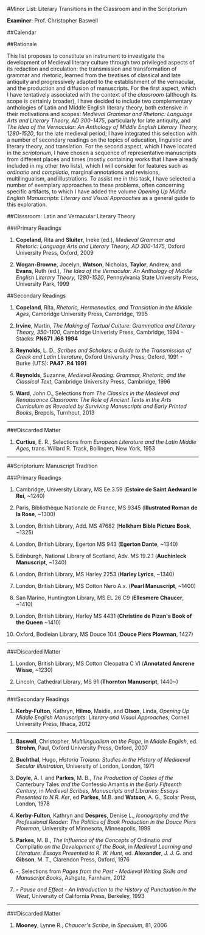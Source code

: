 #Minor List: Literary Transitions in the Classroom and in the Scriptorium

__Examiner__: Prof. Christopher Baswell

##Calendar



##Rationale

This list proposes to constitute an instrument to investigate the development of Medieval literary culture through two privileged aspects of its redaction and circulation: the transmission and transformation of grammar and rhetoric, learned from the treatises of classical and late antiquity and progressively adapted to the establishment of the vernacular, and the production and diffusion of manuscripts. For the first aspect, which I have tentatively associated with the context of the _classroom_ (although its scope is certainly broader), I have decided to include two complementary anthologies of Latin and Middle English literary theory, both extensive in their motivations and scopes: _Medieval Grammar and Rhetoric: Language Arts and Literary Theory, AD 300-1475_, particularly for late antiquity, and _The Idea of the Vernacular: An Anthology of Middle English Literary Theory, 1280-1520_, for the late medieval period; I have integrated this selection with a number of secondary readings on the topics of education, linguistic and literary theory, and translation. For the second aspect, which I have located in the _scriptorium_, I have chosen a sequence of representative manuscripts from different places and times (mostly containing works that I have already included in my other two lists), which I will consider for features such as _ordinatio_ and _compilatio_, marginal annotations and revisions, multilingualism, and illustrations. To assist me in this task, I have selected a number of exemplary approaches to these problems, often concerning specific artifacts, to which I have added the volume _Opening Up Middle English Manuscripts: Literary and Visual Approaches_ as a general guide to this exploration.

##Classroom: Latin and Vernacular Literary Theory 

###Primary Readings

1. __Copeland__, Rita and __Sluiter__, Ineke (ed.), _Medieval Grammar and Rhetoric: Language Arts and Literary Theory, AD 300-1475_, Oxford University Press, Oxford, 2009

1. __Wogan-Browne__, Jocelyn, __Watson__, Nicholas, __Taylor__, Andrew, and __Evans__, Ruth (ed.), _The Idea of the Vernacular: An Anthology of Middle English Literary Theory, 1280-1520_, Pennsylvania State University Press, University Park, 1999

##Secondary Readings

1. __Copeland__, Rita, _Rhetoric, Hermeneutics, and Translation in the Middle Ages_, Cambridge University Press, Cambridge, 1995

1.  __Irvine__, Martin, _The Making of Textual Culture: Grammatica and Literary Theory, 350-1100_, Cambridge Univeristy Press, Cambridge, 1994 - Stacks: __PN671 .I68 1994__

1. __Reynolds__, L. D., _Scribes and Scholars: a Guide to the Transmission of Greek and Latin Literature_, Oxford University Press, Oxford, 1991 - Burke (UTS): __PA47 .R4 1991__

1. __Reynolds__, Suzanne, _Medieval Reading: Grammar, Rhetoric, and the Classical Text_, Cambridge University Press, Cambridge, 1996

1. __Ward__, John O., Selections from _The Classics in the Medieval and Renaissance Classroom: The Role of Ancient Texts in the Arts Curriculum as Revealed by Surviving Manuscripts and Early Printed Books_, Brepols, Turnhout, 2013

- - -

###Discarded Matter

1. __Curtius__, E. R., Selections from _European Literature and the Latin Middle Ages_, trans. Willard R. Trask, Bollingen, New York, 1953

- - -

##Scriptorium: Manuscript Tradition

###Primary Readings

1. Cambridge, University Library, MS Ee.3.59 (__Estoire de Saint Aedward le Rei__, ~1240)

1. Paris, Bibliothèque Nationale de France, MS 9345 (__Illustrated Roman de la Rose__, ~1300)

1. London, British Library, Add. MS 47682 (__Holkham Bible Picture Book__, ~1325) 

1. London, British Library, Egerton MS 943 (__Egerton Dante__, ~1340)

1. Edinburgh, National Library of Scotland, Adv. MS 19.2.1 (__Auchinleck Manuscript__, ~1340)

1. London, British Library, MS Harley 2253 (__Harley Lyrics__, ~1340)

1. London, British Library, MS Cotton Nero A.x. (__Pearl Manuscript__, ~1400)

1. San Marino, Huntington Library, MS EL 26 C9 (__Ellesmere Chaucer__, ~1410)

1. London, British Library, Harley MS 4431 (__Christine de Pizan's Book of the Queen__ ~1410)
	
1. Oxford, Bodleian Library, MS Douce 104 (__Douce Piers Plowman__, 1427)

- - -

###Discarded Matter

1. London, British Library, MS Cotton Cleopatra C VI (__Annotated Ancrene Wisse__, ~1230)

1. Lincoln, Cathedral Library, MS 91 (__Thornton Manuscript__, 1440~)

- - -

###Secondary Readings

1. __Kerby-Fulton__, Kathryn, __Hilmo__, Maidie, and __Olson__, Linda, _Opening Up Middle English Manuscripts: Literary and Visual Approaches_, Cornell University Press, Ithaca, 2012

- - -

1. __Baswell__, Christopher, _Multilingualism on the Page_, in _Middle English_, ed. __Strohm__, Paul, Oxford University Press, Oxford, 2007

1. __Buchthal__, Hugo, _Historia Troiana: Studies in the History of Mediaeval Secular Illustration_, University of London, London, 1971

1. __Doyle__, A. I. and __Parkes__, M. B., _The Production of Copies of the_ Canterbury Tales _and the_ Confessio Amantis _in the Early Fifteenth Century_, in _Medieval Scribes, Manuscripts and Libraries: Essays Presented to N.R. Ker_, ed __Parkes__, M.B. and __Watson__, A. G., Scolar Press, London, 1978

1. __Kerby-Fulton__, Kathryn and __Despres__, Denise L., _Iconography and the Professional Reader: The Politics of Book Production in the Douce Piers Plowman_, University of Minnesota, Minneapolis, 1999

1. __Parkes__, M. B., _The Influence of the Concepts of_ Ordinatio _and_ Compilatio _on the Development of the Book_, in _Medieval Learning and Literature: Essays Presented to R. W. Hunt_, ed. __Alexander__, J. J. G. and __Gibson__, M. T., Clarendon Press, Oxford, 1976

1. __-__, Selections from _Pages from the Past - Medieval Writing Skills and Manuscript Books_, Ashgate, Farnham, 2012

1. __-__ _Pause and Effect - An Introduction to the History of Punctuation in the West_, University of California Press, Berkeley, 1993

- - -

###Discarded Matter

1. __Mooney__, Lynne R., _Chaucer's Scribe_, in _Speculum_, 81, 2006

